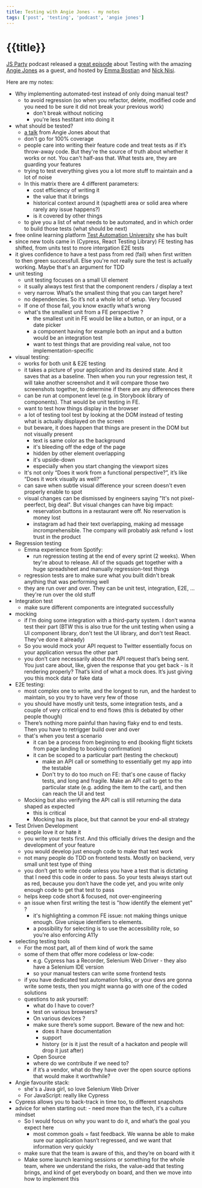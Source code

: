 ```yaml
---
title: Testing with Angie Jones - my notes
tags: ['post', 'testing', 'podcast', 'angie jones']
---
```


# {{title}}

[JS Party](https://changelog.com/jsparty) podcast released a [great episode](https://jsparty.fm/181) about Testing with the amazing [Angie Jones](https://angiejones.tech/) as a guest, and hosted by [Emma Bostian](https://twitter.com/EmmaBostian) and [Nick Nisi](https://twitter.com/nicknisi).

Here are my notes:

<div class='bulleted-list'>

- Why implementing automated-test instead of only doing manual test?
  - to avoid regression (so when you refactor, delete, modified code and you need to be sure it did not break your previous work)
    - don't break without noticing
    - you're less hestitant into doing it
- what should be tested?
  - [a talk](https://www.youtube.com/watch?v=VL-_pnICmGY) from Angie Jones about that
  - don't go for 100% coverage
  - people care into writing their feature code and treat tests as if it’s throw-away code. But they're the source of truth about whether it works or not. You can't half-ass that. What tests are, they are guarding your features
  - trying to test everything gives you a lot more stuff to maintain and a lot of noise
  - In this matrix there are 4 different parameters:
    - cost efficiency of writing it
    - the value that it brings
    - historical context around it (spaghetti area or solid area where rarely any issue happens?)
    - is it covered by other things
  - to give you a list of what needs to be automated, and in which order to build those tests (what should be next)
- free online learning platform [Test Automation University](https://testautomationu.applitools.com/) she has built
- since new tools came in (Cypress, React Testing Library) FE testing has shifted, from units test to more intergation E2E tests
- it gives confidence to have a test pass from red (fail) when first written to then green successfull. Else you're not really sure the test is actually working. Maybe that's an argument for TDD
- unit testing
  - unit testing focuses on a small UI element
  - it sually always test first that the component renders / display a text
  - very narrow. What’s the smallest thing that you can target here?
  - no dependencies. So it’s not a whole lot of setup. Very focused
  - If one of those fail, you know exactly what’s wrong
  - what's the smallest unit from a FE perspective ?
    - the smallest unit in FE would be like a button, or an input, or a date picker
    - a component having for example both an input and a button would be an integration test
    - want to test things that are providing real value, not too implementation-specific
- visual testing:
  - works for both unit & E2E testing
  - it takes a picture of your application and its desired state. And it saves that as a baseline. Then when you run your regression test, it will take another screenshot and it will compare those two screenshots together, to determine if there are any differences there
  - can be run at component level (e.g. in Storybook library of components). That would be unit testing in FE.
  - want to test how things display in the browser
  - a lot of testing tool test by looking at the DOM instead of testing what is actually displayed on the screen
  - but beware, it does happen that things are present in the DOM but not visually present
    - text is same color as the background
    - it's bleeding off the edge of the page
    - hidden by other element overlapping
    - it's upside-down
    - especially when you start changing the viewport sizes
  - It's not only “Does it work from a functional perspective?”, it’s like “Does it work visually as well?”
  - can save when subtle visual difference your screen doesn't even properly enable to spot
  - visual changes can be dismissed by engineers saying "It's not pixel-peerfect, big deal". But visual changes can have big impact:
    - reservation buttons in a restaurant were off. No reservation is money lost
    - instagram ad had their text overlapping, making ad message incromprehensible. The company will probably ask refund + lost trust in the product
- Regression testing
  - Emma experience from Spotify:
    - run regression testing at the end of every sprint (2 weeks). When tey're about to release. All of the squads get together with a huge spreadsheet and manually regression-test things
  - regression tests are to make sure what you built didn't break anything that was performing well
  - they are run over and over. They can be unit test, integration, E2E, ... they're run over the old stuff
- Integration test
  - make sure different components are integrated successfully
- mocking
  - if I’m doing some integration with a third-party system. I don’t wanna test their part (BTW this is also true for the unit testing when using a UI component library, don't test the UI library, and don't test React. They've done it already)
  - So you would mock your API request to Twitter essentially focus on your application versus the other part
  - you don’t care necessarily about the API request that’s being sent. You just care about, like, given the response that you get back - is it rendering properly? That’s kind of what a mock does. It’s just giving you this mock data or fake data
- E2E testing:
  - most complex one to write, and the longest to run, and the hardest to maintain, so you try to have very few of those
  - you should have mostly unit tests, some integration tests, and a couple of very critical end to end flows (this is debated by other people though)
  - There’s nothing more painful than having flaky end to end tests. Then you have to retrigger build over and over
  - that's when you test a scenario
    - it can be a process from beginning to end (booking flight tickets from page landing to booking confirmation)
    - it can be scoped to a particular part (testing the checkout)
      - make an API call or something to essentially get my app into the testable
      - Don't try to do too much on FE: that's one cause of flacky tests, and long and fragile. Make an API call to get to the particular state (e.g. adding the item to the cart), and then can reach the UI and test
  - Mocking but also verifying the API call is still returning the data shaped as expected
    - this is critical
    - Mocking has its place, but that cannot be your end-all strategy
- Test Driven Development
  - people love it or hate it
  - you write your tests first. And this officially drives the design and the development of your feature
  - you would develop just enough code to make that test work
  - not many people do TDD on frontend tests. Mostly on backend, very small unit test type of thing
  - you don’t get to write code unless you have a test that is dictating that I need this code in order to pass. So your tests always start out as red, because you don’t have the code yet, and you write only enough code to get that test to pass
  - helps keep code short & focused, not over-engineering
  - an issue when first writing the test is "how identify the element yet" ?
    - it's highlighting a common FE issue: not making things unique enough. Give unique identifiers to elements.
    - a possibility for selecting is to use the accessibility role, so you're also enforcing A11y
- selecting testing tools
  - For the most part, all of them kind of work the same
  - some of them that offer more codeless or low-code:
    - e.g. Cypress has a Recorder, Selenium Web Driver - they also have a Selenium IDE version
    - so your manual testers can write some frontend tests
  - if you have dedicated test automation folks, or your devs are gonna write some tests, then you might wanna go with one of the coded solutions
  - questions to ask yourself:
    - what do I have to cover?
    - test on various browsers?
    - On various devices ?
    - make sure there’s some support. Beware of the new and hot:
      - does it have documentation
      - support
      - history (or is it just the result of a hackaton and people will drop it just after)
    - Open Source
    - where do we contribute if we need to?
    - if it’s a vendor, what do they have over the open source options that would make it worthwhile?
- Angie favourite stack:
  - she's a Java girl, so love Selenium Web Driver
  - For JavaScript: really like Cypress
- Cypress allows you to back-track in time too, to different snapshots
- advice for when starting out: - need more than the tech, it's a culture mindset
  - So I would focus on why you want to do it, and what’s the goal you expect here
    - most common goals = fast feedback. We wanna be able to make sure our application hasn’t regressed, and we want that information very quickly
  - make sure that the team is aware of this, and they’re on board with it
  - Make some launch learning sessions or something for the whole team, where we understand the risks, the value-add that testing brings, and kind of get everybody on board, and then we move into how to implement this

</div>

